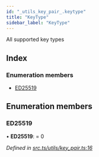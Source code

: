 ```yaml
---
id: "_utils_key_pair_.keytype"
title: "KeyType"
sidebar_label: "KeyType"
---
```


All supported key types

## Index

### Enumeration members

* [ED25519](_utils_key_pair_.keytype.md#ed25519)

## Enumeration members

###  ED25519

• **ED25519**: = 0

*Defined in [src.ts/utils/key_pair.ts:16](https://github.com/nearprotocol/nearlib/blob/06c3a45/src.ts/utils/key_pair.ts#L16)*
